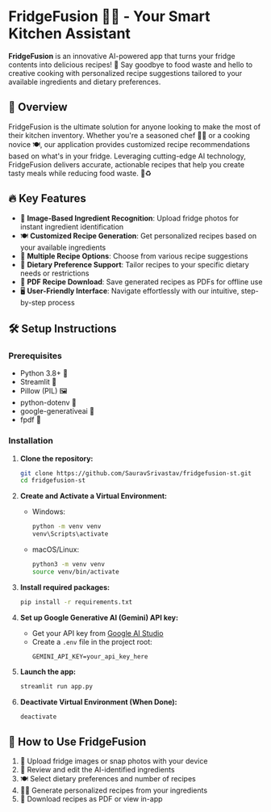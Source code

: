 # FridgeFusion 🍳🥗 - Your Smart Kitchen Assistant

**FridgeFusion** is an innovative AI-powered app that turns your fridge contents into delicious recipes! 🚀 Say goodbye to food waste and hello to creative cooking with personalized recipe suggestions tailored to your available ingredients and dietary preferences.

## 🌟 Overview

FridgeFusion is the ultimate solution for anyone looking to make the most of their kitchen inventory. Whether you're a seasoned chef 👨‍🍳 or a cooking novice 🍽️, our application provides customized recipe recommendations based on what's in your fridge. Leveraging cutting-edge AI technology, FridgeFusion delivers accurate, actionable recipes that help you create tasty meals while reducing food waste. 🌿♻️

## 🔥 Key Features

- 📸 **Image-Based Ingredient Recognition**: Upload fridge photos for instant ingredient identification
- 🍽️ **Customized Recipe Generation**: Get personalized recipes based on your available ingredients
- 🍣 **Multiple Recipe Options**: Choose from various recipe suggestions
- 🥕 **Dietary Preference Support**: Tailor recipes to your specific dietary needs or restrictions
- 📄 **PDF Recipe Download**: Save generated recipes as PDFs for offline use
- 🖥️ **User-Friendly Interface**: Navigate effortlessly with our intuitive, step-by-step process

## 🛠️ Setup Instructions

### Prerequisites

- Python 3.8+ 🐍
- Streamlit 🌟
- Pillow (PIL) 🖼️
- python-dotenv 🔐
- google-generativeai 🧠
- fpdf 📄

### Installation

1. **Clone the repository:**
    ```bash
    git clone https://github.com/SauravSrivastav/fridgefusion-st.git
    cd fridgefusion-st
    ```

2. **Create and Activate a Virtual Environment:**
    - Windows:
      ```bash
      python -m venv venv
      venv\Scripts\activate
      ```
    - macOS/Linux:
      ```bash
      python3 -m venv venv
      source venv/bin/activate
      ```

3. **Install required packages:**
    ```bash
    pip install -r requirements.txt
    ```

4. **Set up Google Generative AI (Gemini) API key:**
    - Get your API key from [Google AI Studio](https://aistudio.google.com/app/apikey)
    - Create a `.env` file in the project root:
      ```env
      GEMINI_API_KEY=your_api_key_here
      ```

5. **Launch the app:**
    ```bash
    streamlit run app.py
    ```

6. **Deactivate Virtual Environment (When Done):**
    ```bash
    deactivate
    ```

## 🚀 How to Use FridgeFusion

1. 📸 Upload fridge images or snap photos with your device
2. 📝 Review and edit the AI-identified ingredients
3. 🍽️ Select dietary preferences and number of recipes
4. 👨‍🍳 Generate personalized recipes from your ingredients
5. 💾 Download recipes as PDF or view in-app

